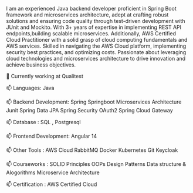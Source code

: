 
I am an experienced Java backend developer proficient in Spring Boot framework and microservices architecture, adept at crafting robust solutions and ensuring code quality through test-driven development with JUnit and Mockito. With 3+ years of expertise in implementing REST API endpoints,building scalable microservices. Additionally, AWS Certified Cloud Practitioner with a solid grasp of cloud computing fundamentals and AWS services. Skilled in navigating the AWS Cloud platform, implementing security best practices, and optimizing costs. Passionate about leveraging cloud technologies and microservices architecture to drive innovation and achieve business objectives.

🔭 Currently working at   Qualitest

📫 Languages: Java

📫 Backend Development: Spring Springboot Microservices Architecture Junit Spring Data JPA Spring Security OAuth2 Spring Cloud Gateway

📫 Database : SQL , Postgresql 

📫 Frontend Development: Angular 14

📫 Other Tools : AWS Cloud RabbitMQ Docker Kubernetes Git Keycloak

📫 Courseworks : SOLID Principles OOPs Design Patterns Data structure & Alogorithms Microservice Architecture

📫 Certification : AWS Certified Cloud
